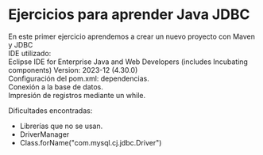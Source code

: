# Ejercicios para aprender Java JDBC
En este primer ejercicio aprendemos a crear un nuevo proyecto con Maven y JDBC  
IDE utilizado:  
Eclipse IDE for Enterprise Java and Web Developers (includes Incubating components)
Version: 2023-12 (4.30.0)  
Configuración del pom.xml: dependencias.  
Conexión a la base de datos.  
Impresión de registros mediante un while.  

Dificultades encontradas:
* Librerías que no se usan.
* DriverManager
* Class.forName("com.mysql.cj.jdbc.Driver")
